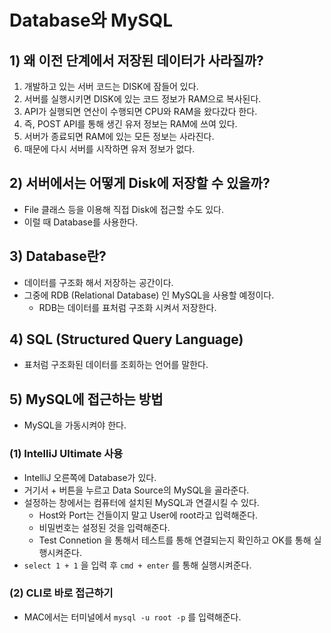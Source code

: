 # Database와 MySQL
## 1) 왜 이전 단계에서 저장된 데이터가 사라질까?
1. 개발하고 있는 서버 코드는 DISK에 잠들어 있다.
2. 서버를 실행시키면 DISK에 있는 코드 정보가 RAM으로 복사된다.
3. API가 실행되면 연산이 수행되면 CPU와 RAM을 왔다갔다 한다.
4. 즉, POST API를 통해 생긴 유저 정보는 RAM에 쓰여 있다.
5. 서버가 종료되면 RAM에 있는 모든 정보는 사라진다.
6. 때문에 다시 서버를 시작하면 유저 정보가 없다.

## 2) 서버에서는 어떻게 Disk에 저장할 수 있을까?
- File 클래스 등을 이용해 직접 Disk에 접근할 수도 있다.
- 이럴 때 Database를 사용한다.

## 3) Database란?
- 데이터를 구조화 해서 저장하는 공간이다.
- 그중에 RDB (Relational Database) 인 MySQL을 사용할 예정이다.
	- RDB는 데이터를 표처럼 구조화 시켜서 저장한다.

## 4) SQL (Structured Query Language)
- 표처럼 구조화된 데이터를 조회하는 언어를 말한다.

## 5) MySQL에 접근하는 방법
- MySQL을 가동시켜야 한다.

### (1) IntelliJ Ultimate 사용
- IntelliJ 오른쪽에 Database가 있다.
- 거기서 + 버튼을 누르고 Data Source의 MySQL을 골라준다.
- 설정하는 창에서는 컴퓨터에 설치된 MySQL과 연결시킬 수 있다.
	- Host와 Port는 건들이지 말고 User에 root라고 입력해준다.
	- 비밀번호는 설정된 것을 입력해준다.
	- Test Connetion 을 통해서 테스트를 통해 연결되는지 확인하고 OK를 통해 실행시켜준다.
- `select 1 + 1` 을 입력 후 `cmd + enter` 를 통해 실행시켜준다.

### (2) CLI로 바로 접근하기
- MAC에서는 터미널에서 `mysql -u root -p` 를 입력해준다.

